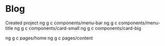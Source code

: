 # Blog
Created project
ng g c components/menu-bar
ng g c components/menu-title
ng g c components/card-small
ng g c components/card-big

ng g c pages/home
ng g c pages/content
